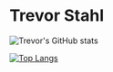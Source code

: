 # Trevor Stahl

![Trevor's GitHub stats](https://github-readme-stats.vercel.app/api?username=tcs76321&show_icons=true&hide=contribs,stars)

[![Top Langs](https://github-readme-stats.vercel.app/api/top-langs/?username=tcs76321&langs_count=8&layout=donut)](https://github.com/tcs76321/github-readme-stats)
